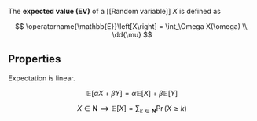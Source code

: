 The **expected value (EV)** of a [[Random variable]] $X$ is defined as

$$
\operatorname{\mathbb{E}}\left[X\right] = \int_\Omega X(\omega) \\, \dd{\mu}
$$

## Properties

Expectation is linear.

$$
\mathbb{E}[\alpha X + \beta Y] = \alpha \mathbb{E}[X] + \beta \mathbb{E}[Y]
$$

$$
X \in \mathbf{N} \implies \mathbb{E}\left[X\right] = \sum_{k \in \mathbf{N}} \Pr(X \geqslant k)
$$